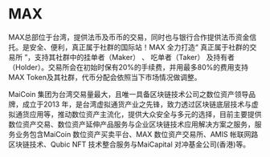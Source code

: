 # 

# MAX

MAX总部位于台湾，提供法币及币币的交易，同时也与银行合作提供法币资金信托。是安全、便利，真正属于社群的国际站！MAX 全力打造“ 真正属于社群的交易所 ”，支持其社群中的挂单者（Maker） 、 吃单者（Taker） 及持有者（Holder）。交易所会在初始时保有20%的手续费，并用最多80%的费用支持 MAX Token及其社群，代币分配会依照当下市场情况做调整。

MaiCoin 集团为台湾交易量最大，且唯一具备区块链技术公司之数位资产领导品牌，成立于2013 年，是台湾虚拟通货产业之先锋，致力透过区块链底层技术与虚拟通货应用等，推动数位资产主流化，提供大众安全与多元的选择，目前主要提供数位资产交易、数位资产延伸产品服务与企业区块链技术应用解决方案之服务，服务业务包含MaiCoin 数位资产买卖平台、MAX 数位资产交易所、AMIS 帐联网路区块链技术、Qubic NFT 技术整合服务与MaiCapital 对冲基金公司(香港)等。

